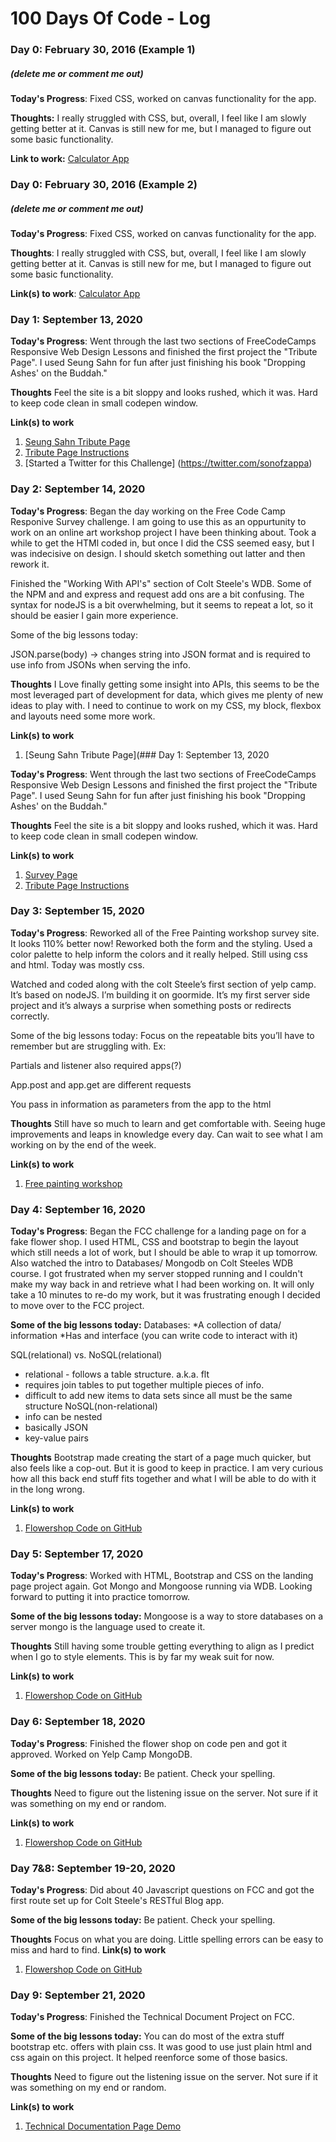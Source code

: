 # 100 Days Of Code - Log

### Day 0: February 30, 2016 (Example 1)
##### (delete me or comment me out)

**Today's Progress**: Fixed CSS, worked on canvas functionality for the app.

**Thoughts:** I really struggled with CSS, but, overall, I feel like I am slowly getting better at it. Canvas is still new for me, but I managed to figure out some basic functionality.

**Link to work:** [Calculator App](http://www.example.com)

### Day 0: February 30, 2016 (Example 2)
##### (delete me or comment me out)

**Today's Progress**: Fixed CSS, worked on canvas functionality for the app.

**Thoughts**: I really struggled with CSS, but, overall, I feel like I am slowly getting better at it. Canvas is still new for me, but I managed to figure out some basic functionality.

**Link(s) to work**: [Calculator App](http://www.example.com)


### Day 1: September 13, 2020

**Today's Progress**: Went through the last two sections of FreeCodeCamps Responsive Web Design Lessons and finished the first project the "Tribute Page". I used Seung Sahn for fun after just finishing his book "Dropping Ashes' on the Buddah."

**Thoughts** Feel the site is a bit sloppy and looks rushed, which it was. Hard to keep code clean in small codepen window. 

**Link(s) to work**
1. [Seung Sahn Tribute Page](https://codepen.io/sonofzappa/pen/bGpKdmd)
2. [Tribute Page Instructions](https://www.freecodecamp.org/learn/responsive-web-design/responsive-web-design-projects/build-a-tribute-page)
3. [Started a Twitter for this Challenge] (https://twitter.com/sonofzappa)

### Day 2: September 14, 2020

**Today's Progress**: Began the day working on the Free Code Camp Responive Survey challenge. I am going to use this as an oppurtunity to work on an online art workshop project I have been thinking about. Took a while to get the HTMl coded in, but once I did the CSS seemed easy, but I was indecisive on design. I should sketch something out latter and then rework it.

Finished the "Working With API's" section of Colt Steele's WDB. Some of the NPM and and express and request add ons are a bit confusing. The syntax for nodeJS is a bit overwhelming, but it seems to repeat a lot, so it should be easier I gain more experience. 

Some of the big lessons today:

JSON.parse(body) -> changes string into JSON format and is required to use info from JSONs when serving the info.


**Thoughts** I Love finally getting some insight into APIs, this seems to be the most leveraged part of development for data, which gives me plenty of new ideas to play with.
I need to continue to work on my CSS, my block, flexbox and layouts need some more work.

**Link(s) to work**
1. [Seung Sahn Tribute Page](### Day 1: September 13, 2020

**Today's Progress**: Went through the last two sections of FreeCodeCamps Responsive Web Design Lessons and finished the first project the "Tribute Page". I used Seung Sahn for fun after just finishing his book "Dropping Ashes' on the Buddah."

**Thoughts** Feel the site is a bit sloppy and looks rushed, which it was. Hard to keep code clean in small codepen window. 

**Link(s) to work**
1. [Survey Page](https://codepen.io/sonofzappa/pen/bGpKdmd)
2. [Tribute Page Instructions](https://www.freecodecamp.org/learn/responsive-web-design/responsive-web-design-projects/build-a-survey-form)

### Day 3: September 15, 2020

**Today's Progress**:
Reworked all of the Free Painting workshop survey site. It looks 110% better now! Reworked both the form and the styling. Used a color palette to help inform the colors and it really helped. Still using css and html. Today was mostly css. 

Watched and coded along with the colt Steele’s first section of yelp camp. It’s based on nodeJS. I’m building it on goormide. It’s my first server side project and it’s always a surprise when something posts or redirects correctly. 

Some of the big lessons today:
Focus on the repeatable bits you’ll have to remember but are struggling with. Ex:

Partials and listener also required apps(?)

App.post and app.get are different requests 

You pass in information as parameters from the app to the html 

**Thoughts** 
Still have so much to learn and get comfortable with. Seeing huge improvements and leaps in knowledge every day. Can wait to see what I am working on by the end of the week. 

**Link(s) to work**
1. [Free painting workshop](https://codepen.io/sonofzappa/pen/WNwKjXq)

### Day 4: September 16, 2020

**Today's Progress**:
Began the FCC challenge for a landing page on for a fake flower shop. I used HTML, CSS and bootstrap to begin the layout which still needs a lot of work, but I should be able to wrap it up tomorrow. 
Also watched the intro to Databases/ Mongodb on Colt Steeles WDB course. I got frustrated when my server stopped running and I couldn't make my way back in and retrieve what I had been working on. It will only take a 10 minutes to re-do my work, but it was frustrating enough I decided to move over to the FCC project.

**Some of the big lessons today:**
Databases:
*A collection of data/ information
*Has and interface (you can write code to interact with it)

SQL(relational) vs. NoSQL(relational)
* relational - follows a table structure. a.k.a. flt
* requires join tables to put together multiple pieces of info.
* difficult to add new items to data sets since all must be the same structure
NoSQL(non-relational)
* info can be nested
* basically  JSON
* key-value pairs

**Thoughts** 
Bootstrap made creating the start of a page much quicker, but also feels like a cop-out. But it is good to keep in practice. I am very curious how all this back end stuff fits together and what I will be able to do with it in the long wrong.

**Link(s) to work**
1. [Flowershop Code on GitHub](https://github.com/sonofzappa/Flower-Shop-Landing-Page)


### Day 5: September 17, 2020

**Today's Progress**:
Worked with HTML, Bootstrap and CSS on the landing page project again. Got Mongo and Mongoose running via WDB. Looking forward to putting it into practice tomorrow.

**Some of the big lessons today:**
Mongoose is a way to store databases on a server mongo is the language used to create it.

**Thoughts** 
Still having some trouble getting everything to align as I predict when I go to style elements. This is by far my weak suit for now.

**Link(s) to work**
1. [Flowershop Code on GitHub](https://github.com/sonofzappa/Flower-Shop-Landing-Page)

### Day 6: September 18, 2020

**Today's Progress**:
Finished the flower shop on code pen and got it approved. Worked on Yelp Camp MongoDB.

**Some of the big lessons today:**
Be patient. Check your spelling.

**Thoughts** 
Need to figure out the listening issue on the server. Not sure if it was something on my end or random. 

**Link(s) to work**
1. [Flowershop Code on GitHub](https://codepen.io/sonofzappa/pen/vYGVOLg)

### Day 7&8: September 19-20, 2020

**Today's Progress**:
Did about 40 Javascript questions on FCC and got the first route set up for Colt Steele's RESTful Blog app.

**Some of the big lessons today:**
Be patient. Check your spelling.

**Thoughts** 
Focus on what you are doing. Little spelling errors can be easy to miss and hard to find.
**Link(s) to work**
1. [Flowershop Code on GitHub](https://codepen.io/sonofzappa/pen/vYGVOLg)

### Day 9: September 21, 2020

**Today's Progress**:
Finished the Technical Document Project on FCC. 

**Some of the big lessons today:**
You can do most of the extra stuff bootstrap etc. offers with plain css. It was good to use just plain html and css again on this project. It helped reenforce some of those basics.

**Thoughts** 
Need to figure out the listening issue on the server. Not sure if it was something on my end or random. 

**Link(s) to work**
1. [Technical Documentation Page Demo](https://codepen.io/sonofzappa/pen/rNeQvvd)


